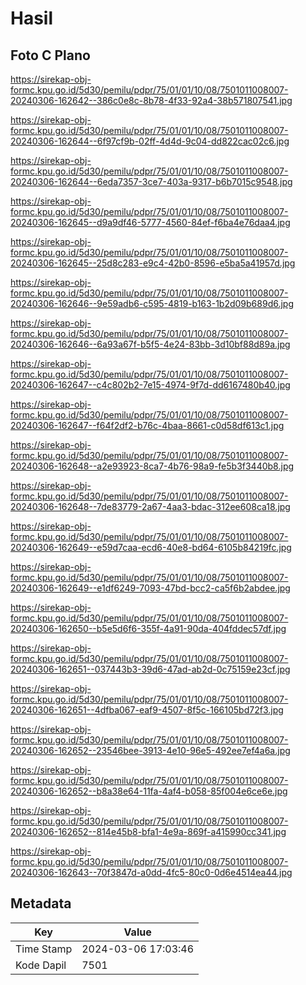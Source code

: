 # Hasil

## Foto C Plano

https://sirekap-obj-formc.kpu.go.id/5d30/pemilu/pdpr/75/01/01/10/08/7501011008007-20240306-162642--386c0e8c-8b78-4f33-92a4-38b571807541.jpg

https://sirekap-obj-formc.kpu.go.id/5d30/pemilu/pdpr/75/01/01/10/08/7501011008007-20240306-162644--6f97cf9b-02ff-4d4d-9c04-dd822cac02c6.jpg

https://sirekap-obj-formc.kpu.go.id/5d30/pemilu/pdpr/75/01/01/10/08/7501011008007-20240306-162644--6eda7357-3ce7-403a-9317-b6b7015c9548.jpg

https://sirekap-obj-formc.kpu.go.id/5d30/pemilu/pdpr/75/01/01/10/08/7501011008007-20240306-162645--d9a9df46-5777-4560-84ef-f6ba4e76daa4.jpg

https://sirekap-obj-formc.kpu.go.id/5d30/pemilu/pdpr/75/01/01/10/08/7501011008007-20240306-162645--25d8c283-e9c4-42b0-8596-e5ba5a41957d.jpg

https://sirekap-obj-formc.kpu.go.id/5d30/pemilu/pdpr/75/01/01/10/08/7501011008007-20240306-162646--9e59adb6-c595-4819-b163-1b2d09b689d6.jpg

https://sirekap-obj-formc.kpu.go.id/5d30/pemilu/pdpr/75/01/01/10/08/7501011008007-20240306-162646--6a93a67f-b5f5-4e24-83bb-3d10bf88d89a.jpg

https://sirekap-obj-formc.kpu.go.id/5d30/pemilu/pdpr/75/01/01/10/08/7501011008007-20240306-162647--c4c802b2-7e15-4974-9f7d-dd6167480b40.jpg

https://sirekap-obj-formc.kpu.go.id/5d30/pemilu/pdpr/75/01/01/10/08/7501011008007-20240306-162647--f64f2df2-b76c-4baa-8661-c0d58df613c1.jpg

https://sirekap-obj-formc.kpu.go.id/5d30/pemilu/pdpr/75/01/01/10/08/7501011008007-20240306-162648--a2e93923-8ca7-4b76-98a9-fe5b3f3440b8.jpg

https://sirekap-obj-formc.kpu.go.id/5d30/pemilu/pdpr/75/01/01/10/08/7501011008007-20240306-162648--7de83779-2a67-4aa3-bdac-312ee608ca18.jpg

https://sirekap-obj-formc.kpu.go.id/5d30/pemilu/pdpr/75/01/01/10/08/7501011008007-20240306-162649--e59d7caa-ecd6-40e8-bd64-6105b84219fc.jpg

https://sirekap-obj-formc.kpu.go.id/5d30/pemilu/pdpr/75/01/01/10/08/7501011008007-20240306-162649--e1df6249-7093-47bd-bcc2-ca5f6b2abdee.jpg

https://sirekap-obj-formc.kpu.go.id/5d30/pemilu/pdpr/75/01/01/10/08/7501011008007-20240306-162650--b5e5d6f6-355f-4a91-90da-404fddec57df.jpg

https://sirekap-obj-formc.kpu.go.id/5d30/pemilu/pdpr/75/01/01/10/08/7501011008007-20240306-162651--037443b3-39d6-47ad-ab2d-0c75159e23cf.jpg

https://sirekap-obj-formc.kpu.go.id/5d30/pemilu/pdpr/75/01/01/10/08/7501011008007-20240306-162651--4dfba067-eaf9-4507-8f5c-166105bd72f3.jpg

https://sirekap-obj-formc.kpu.go.id/5d30/pemilu/pdpr/75/01/01/10/08/7501011008007-20240306-162652--23546bee-3913-4e10-96e5-492ee7ef4a6a.jpg

https://sirekap-obj-formc.kpu.go.id/5d30/pemilu/pdpr/75/01/01/10/08/7501011008007-20240306-162652--b8a38e64-11fa-4af4-b058-85f004e6ce6e.jpg

https://sirekap-obj-formc.kpu.go.id/5d30/pemilu/pdpr/75/01/01/10/08/7501011008007-20240306-162652--814e45b8-bfa1-4e9a-869f-a415990cc341.jpg

https://sirekap-obj-formc.kpu.go.id/5d30/pemilu/pdpr/75/01/01/10/08/7501011008007-20240306-162643--70f3847d-a0dd-4fc5-80c0-0d6e4514ea44.jpg


## Metadata

| Key        | Value               |
| ---------- | ------------------- |
| Time Stamp | 2024-03-06 17:03:46 |
| Kode Dapil | 7501                |



